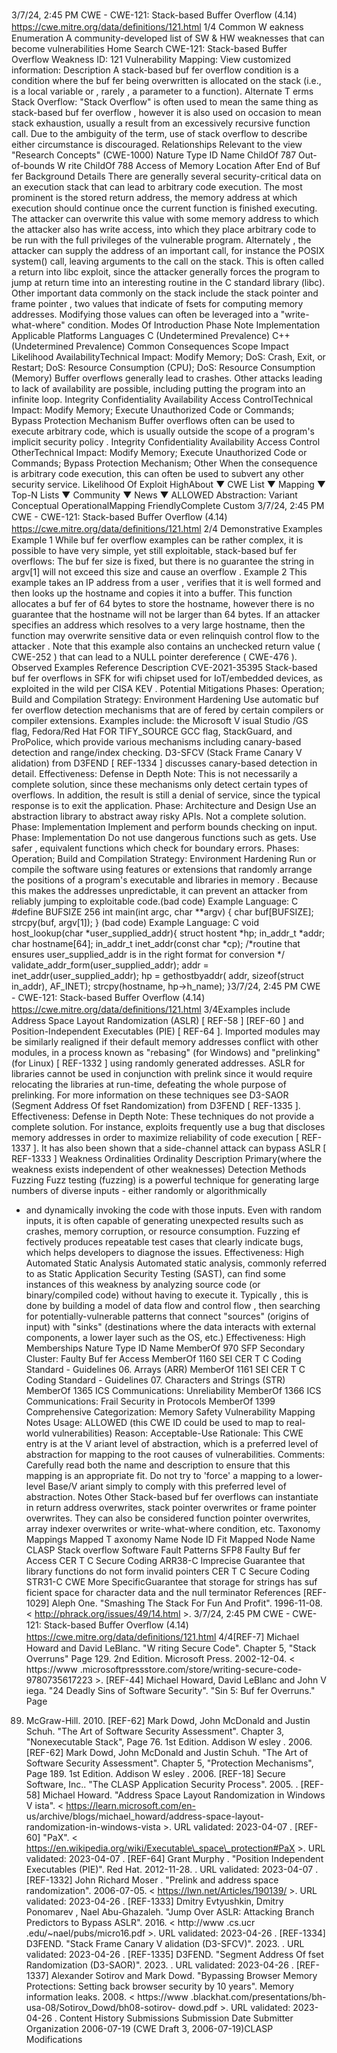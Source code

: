 3/7/24, 2:45 PM CWE - CWE-121: Stack-based Buﬀer Overﬂow (4.14)
https://cwe.mitre.org/data/deﬁnitions/121.html 1/4
Common W eakness Enumeration
A community-developed list of SW & HW weaknesses that can become
vulnerabilities
Home Search
CWE-121: Stack-based Buffer Overflow
Weakness ID: 121
Vulnerability Mapping: 
View customized information:
 Description
A stack-based buf fer overflow condition is a condition where the buf fer being overwritten is allocated on the stack (i.e., is a local
variable or , rarely , a parameter to a function).
 Alternate T erms
Stack Overflow: "Stack Overflow" is often used to mean the same thing as stack-based buf fer overflow , however it is also used
on occasion to mean stack exhaustion, usually a result from an excessively recursive function call. Due to the
ambiguity of the term, use of stack overflow to describe either circumstance is discouraged.
 Relationships
 Relevant to the view "Research Concepts" (CWE-1000)
Nature Type ID Name
ChildOf 787 Out-of-bounds W rite
ChildOf 788 Access of Memory Location After End of Buf fer
 Background Details
There are generally several security-critical data on an execution stack that can lead to arbitrary code execution. The most prominent
is the stored return address, the memory address at which execution should continue once the current function is finished executing.
The attacker can overwrite this value with some memory address to which the attacker also has write access, into which they place
arbitrary code to be run with the full privileges of the vulnerable program. Alternately , the attacker can supply the address of an
important call, for instance the POSIX system() call, leaving arguments to the call on the stack. This is often called a return into libc
exploit, since the attacker generally forces the program to jump at return time into an interesting routine in the C standard library (libc).
Other important data commonly on the stack include the stack pointer and frame pointer , two values that indicate of fsets for
computing memory addresses. Modifying those values can often be leveraged into a "write-what-where" condition.
 Modes Of Introduction
Phase Note
Implementation
 Applicable Platforms
Languages
C (Undetermined Prevalence)
C++ (Undetermined Prevalence)
 Common Consequences
Scope Impact Likelihood
AvailabilityTechnical Impact: Modify Memory; DoS: Crash, Exit, or Restart; DoS: Resource Consumption (CPU); DoS: Resource
Consumption (Memory)
Buffer overflows generally lead to crashes. Other attacks leading to lack of availability are possible,
including putting the program into an infinite loop.
Integrity
Confidentiality
Availability
Access ControlTechnical Impact: Modify Memory; Execute Unauthorized Code or Commands; Bypass Protection Mechanism
Buffer overflows often can be used to execute arbitrary code, which is usually outside the scope of
a program's implicit security policy .
Integrity
Confidentiality
Availability
Access Control
OtherTechnical Impact: Modify Memory; Execute Unauthorized Code or Commands; Bypass Protection Mechanism; Other
When the consequence is arbitrary code execution, this can often be used to subvert any other
security service.
 Likelihood Of Exploit
HighAbout ▼ CWE List ▼ Mapping ▼ Top-N Lists ▼ Community ▼ News ▼
ALLOWED
Abstraction: Variant
Conceptual OperationalMapping
FriendlyComplete Custom
3/7/24, 2:45 PM CWE - CWE-121: Stack-based Buﬀer Overﬂow (4.14)
https://cwe.mitre.org/data/deﬁnitions/121.html 2/4
 Demonstrative Examples
Example 1
While buf fer overflow examples can be rather complex, it is possible to have very simple, yet still exploitable, stack-based buf fer
overflows:
The buf fer size is fixed, but there is no guarantee the string in argv[1] will not exceed this size and cause an overflow .
Example 2
This example takes an IP address from a user , verifies that it is well formed and then looks up the hostname and copies it into a
buffer.
This function allocates a buf fer of 64 bytes to store the hostname, however there is no guarantee that the hostname will not be larger
than 64 bytes. If an attacker specifies an address which resolves to a very large hostname, then the function may overwrite sensitive
data or even relinquish control flow to the attacker .
Note that this example also contains an unchecked return value ( CWE-252 ) that can lead to a NULL pointer dereference ( CWE-476 ).
 Observed Examples
Reference Description
CVE-2021-35395 Stack-based buf fer overflows in SFK for wifi chipset used for IoT/embedded devices, as exploited in the
wild per CISA KEV .
 Potential Mitigations
Phases: Operation; Build and Compilation
Strategy: Environment Hardening
Use automatic buf fer overflow detection mechanisms that are of fered by certain compilers or compiler extensions. Examples
include: the Microsoft V isual Studio /GS flag, Fedora/Red Hat FOR TIFY\_SOURCE GCC flag, StackGuard, and ProPolice, which
provide various mechanisms including canary-based detection and range/index checking.
D3-SFCV (Stack Frame Canary V alidation) from D3FEND [ REF-1334 ] discusses canary-based detection in detail.
Effectiveness: Defense in Depth
Note:
This is not necessarily a complete solution, since these mechanisms only detect certain types of overflows. In addition, the result
is still a denial of service, since the typical response is to exit the application.
Phase: Architecture and Design
Use an abstraction library to abstract away risky APIs. Not a complete solution.
Phase: Implementation
Implement and perform bounds checking on input.
Phase: Implementation
Do not use dangerous functions such as gets. Use safer , equivalent functions which check for boundary errors.
Phases: Operation; Build and Compilation
Strategy: Environment Hardening
Run or compile the software using features or extensions that randomly arrange the positions of a program's executable and
libraries in memory . Because this makes the addresses unpredictable, it can prevent an attacker from reliably jumping to
exploitable code.(bad code) Example Language: C 
#define BUFSIZE 256
int main(int argc, char \*\*argv) {
char buf[BUFSIZE];
strcpy(buf, argv[1]);
}
(bad code) Example Language: C 
void host\_lookup(char \*user\_supplied\_addr){
struct hostent \*hp;
in\_addr\_t \*addr;
char hostname[64];
in\_addr\_t inet\_addr(const char \*cp);
/\*routine that ensures user\_supplied\_addr is in the right format for conversion \*/
validate\_addr\_form(user\_supplied\_addr);
addr = inet\_addr(user\_supplied\_addr);
hp = gethostbyaddr( addr, sizeof(struct in\_addr), AF\_INET);
strcpy(hostname, hp->h\_name);
}3/7/24, 2:45 PM CWE - CWE-121: Stack-based Buﬀer Overﬂow (4.14)
https://cwe.mitre.org/data/deﬁnitions/121.html 3/4Examples include Address Space Layout Randomization (ASLR) [ REF-58 ] [REF-60 ] and Position-Independent Executables
(PIE) [ REF-64 ]. Imported modules may be similarly realigned if their default memory addresses conflict with other modules, in a
process known as "rebasing" (for Windows) and "prelinking" (for Linux) [ REF-1332 ] using randomly generated addresses. ASLR
for libraries cannot be used in conjunction with prelink since it would require relocating the libraries at run-time, defeating the
whole purpose of prelinking.
For more information on these techniques see D3-SAOR (Segment Address Of fset Randomization) from D3FEND [ REF-1335 ].
Effectiveness: Defense in Depth
Note: These techniques do not provide a complete solution. For instance, exploits frequently use a bug that discloses memory
addresses in order to maximize reliability of code execution [ REF-1337 ]. It has also been shown that a side-channel attack can
bypass ASLR [ REF-1333 ]
 Weakness Ordinalities
Ordinality Description
Primary(where the weakness exists independent of other weaknesses)
 Detection Methods
Fuzzing
Fuzz testing (fuzzing) is a powerful technique for generating large numbers of diverse inputs - either randomly or algorithmically
- and dynamically invoking the code with those inputs. Even with random inputs, it is often capable of generating unexpected
results such as crashes, memory corruption, or resource consumption. Fuzzing ef fectively produces repeatable test cases that
clearly indicate bugs, which helps developers to diagnose the issues.
Effectiveness: High
Automated Static Analysis
Automated static analysis, commonly referred to as Static Application Security Testing (SAST), can find some instances of this
weakness by analyzing source code (or binary/compiled code) without having to execute it. Typically , this is done by building a
model of data flow and control flow , then searching for potentially-vulnerable patterns that connect "sources" (origins of input)
with "sinks" (destinations where the data interacts with external components, a lower layer such as the OS, etc.)
Effectiveness: High
 Memberships
Nature Type ID Name
MemberOf 970 SFP Secondary Cluster: Faulty Buf fer Access
MemberOf 1160 SEI CER T C Coding Standard - Guidelines 06. Arrays (ARR)
MemberOf 1161 SEI CER T C Coding Standard - Guidelines 07. Characters and Strings (STR)
MemberOf 1365 ICS Communications: Unreliability
MemberOf 1366 ICS Communications: Frail Security in Protocols
MemberOf 1399 Comprehensive Categorization: Memory Safety
 Vulnerability Mapping Notes
Usage: ALLOWED (this CWE ID could be used to map to real-world vulnerabilities)
Reason: Acceptable-Use
Rationale:
This CWE entry is at the V ariant level of abstraction, which is a preferred level of abstraction for mapping to the root causes of
vulnerabilities.
Comments:
Carefully read both the name and description to ensure that this mapping is an appropriate fit. Do not try to 'force' a mapping to a
lower-level Base/V ariant simply to comply with this preferred level of abstraction.
 Notes
Other
Stack-based buf fer overflows can instantiate in return address overwrites, stack pointer overwrites or frame pointer overwrites. They
can also be considered function pointer overwrites, array indexer overwrites or write-what-where condition, etc.
 Taxonomy Mappings
Mapped T axonomy Name Node ID Fit Mapped Node Name
CLASP Stack overflow
Software Fault Patterns SFP8 Faulty Buf fer Access
CER T C Secure Coding ARR38-C Imprecise Guarantee that library functions do not form invalid pointers
CER T C Secure Coding STR31-C CWE More
SpecificGuarantee that storage for strings has suf ficient space for
character data and the null terminator
 References
[REF-1029] Aleph One. "Smashing The Stack For Fun And Profit". 1996-11-08. < http://phrack.org/issues/49/14.html >.
3/7/24, 2:45 PM CWE - CWE-121: Stack-based Buﬀer Overﬂow (4.14)
https://cwe.mitre.org/data/deﬁnitions/121.html 4/4[REF-7] Michael Howard and David LeBlanc. "W riting Secure Code". Chapter 5, "Stack Overruns" Page 129. 2nd Edition.
Microsoft Press. 2002-12-04. < https://www .microsoftpressstore.com/store/writing-secure-code-9780735617223 >.
[REF-44] Michael Howard, David LeBlanc and John V iega. "24 Deadly Sins of Software Security". "Sin 5: Buf fer Overruns." Page
89. McGraw-Hill. 2010.
[REF-62] Mark Dowd, John McDonald and Justin Schuh. "The Art of Software Security Assessment". Chapter 3, "Nonexecutable
Stack", Page 76. 1st Edition. Addison W esley . 2006.
[REF-62] Mark Dowd, John McDonald and Justin Schuh. "The Art of Software Security Assessment". Chapter 5, "Protection
Mechanisms", Page 189. 1st Edition. Addison W esley . 2006.
[REF-18] Secure Software, Inc.. "The CLASP Application Security Process". 2005.
.
[REF-58] Michael Howard. "Address Space Layout Randomization in Windows V ista". < https://learn.microsoft.com/en-
us/archive/blogs/michael\_howard/address-space-layout-randomization-in-windows-vista >. URL validated: 2023-04-07 .
[REF-60] "PaX". < https://en.wikipedia.org/wiki/Executable\_space\_protection#PaX >. URL validated: 2023-04-07 .
[REF-64] Grant Murphy . "Position Independent Executables (PIE)". Red Hat. 2012-11-28.
. URL validated: 2023-04-07 .
[REF-1332] John Richard Moser . "Prelink and address space randomization". 2006-07-05. < https://lwn.net/Articles/190139/ >.
URL validated: 2023-04-26 .
[REF-1333] Dmitry Evtyushkin, Dmitry Ponomarev , Nael Abu-Ghazaleh. "Jump Over ASLR: Attacking Branch Predictors to
Bypass ASLR". 2016. < http://www .cs.ucr .edu/~nael/pubs/micro16.pdf >. URL validated: 2023-04-26 .
[REF-1334] D3FEND. "Stack Frame Canary V alidation (D3-SFCV)". 2023.
. URL validated: 2023-04-26 .
[REF-1335] D3FEND. "Segment Address Of fset Randomization (D3-SAOR)". 2023.
. URL validated: 2023-04-26 .
[REF-1337] Alexander Sotirov and Mark Dowd. "Bypassing Browser Memory Protections: Setting back browser security by 10
years". Memory information leaks. 2008. < https://www .blackhat.com/presentations/bh-usa-08/Sotirov\_Dowd/bh08-sotirov-
dowd.pdf >. URL validated: 2023-04-26 .
 Content History
 Submissions
Submission Date Submitter Organization
2006-07-19
(CWE Draft 3, 2006-07-19)CLASP
 Modifications